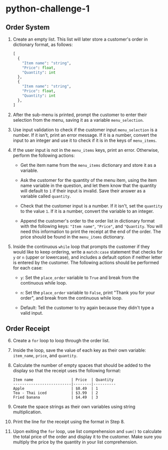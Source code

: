 # python-challenge-1

## Order System

1.  Create an empty list. This list will later store a customer's order in dictionary format, as follows:
    
    ```python
    [
      {
        "Item name": "string",
        "Price": float,
        "Quantity": int
      },
      {
        "Item name": "string",
        "Price": float,
        "Quantity": int
      },
    ]
    
    ```
    
2.  After the sub-menu is printed, prompt the customer to enter their selection from the menu, saving it as a variable `menu_selection`.
    
3.  Use input validation to check if the customer input `menu_selection` is a number. If it isn't, print an error message. If it is a number, convert the input to an integer and use it to check if it is in the keys of `menu_items`.
    
4.  If the user input is not in the `menu_items` keys, print an error. Otherwise, perform the following actions:
    
    -   Get the item name from the `menu_items` dictionary and store it as a variable.
        
    -   Ask the customer for the quantity of the menu item, using the item name variable in the question, and let them know that the quantity will default to `1` if their input is invalid. Save their answer as a variable called `quantity`.
        
    -   Check that the customer input is a number. If it isn't, set the `quantity` to the value `1`. If it is a number, convert the variable to an integer.
        
    -   Append the customer's order to the order list in dictionary format with the following keys: `"Item name"`, `"Price"`, and `"Quantity`. You will need this information to print the receipt at the end of the order. The price should be found in the `menu_items` dictionary.
        
5.  Inside the continuous `while` loop that prompts the customer if they would like to keep ordering, write a `match:case` statement that checks for `y` or `n` (upper or lowercase), and includes a default option if neither letter is entered by the customer. The following actions should be performed for each case:
    
    -   `y`: Set the `place_order` variable to `True` and break from the continuous while loop.
        
    -   `n`: Set the `place_order` variable to `False`, print "Thank you for your order", and break from the continuous while loop.
        
    -   Default: Tell the customer to try again because they didn't type a valid input.
        

## Order Receipt

6.  Create a `for` loop to loop through the order list.
    
7.  Inside the loop, save the value of each key as their own variable: `item_name`, `price`, and `quantity`.
    
8.  Calculate the number of empty spaces that should be added to the display so that the receipt uses the following format:
    
    ```text
    Item name                 | Price  | Quantity
    --------------------------|--------|----------
    Apple                     | $0.49  | 1
    Tea - Thai iced           | $3.99  | 2
    Fried banana              | $4.49  | 3
    
    ```
    
9.  Create the space strings as their own variables using string multiplication.
    
10.  Print the line for the receipt using the format in Step 8.
    
11.  Upon exiting the `for` loop, use list comprehension and `sum()` to calculate the total price of the order and display it to the customer. Make sure you multiply the price by the quantity in your list comprehension.